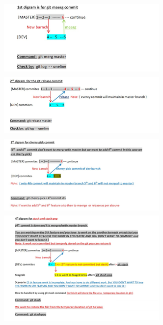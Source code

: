 ![1](https://github.com/Akshay-Latthe/git-commands/blob/master/1st.png)

![2](https://github.com/Akshay-Latthe/git-commands/blob/master/2nd.png)

![3](https://github.com/Akshay-Latthe/git-commands/blob/master/3rd.png)

![4](https://github.com/Akshay-Latthe/git-commands/blob/master/4th.png)